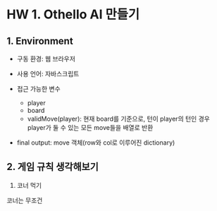 # HW 1. Othello AI 만들기

## 1. Environment

- 구동 환경: 웹 브라우저
- 사용 언어: 자바스크립트





- 접근 가능한 변수
    - player
    - board
    - validMove(player): 현재 board를 기준으로, 턴이 player의 턴인 경우 player가 둘 수 있는 모든 move들을 배열로 반환

- final output: move 객체(row와 col로 이루어진 dictionary)

## 2. 게임 규칙 생각해보기

1. 코너 먹기

코너는 무조건